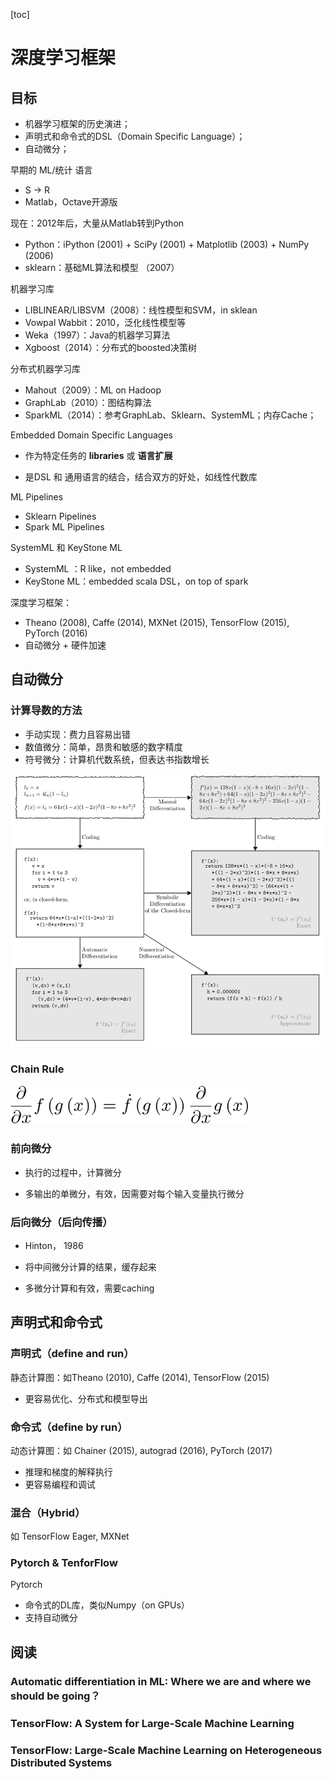 [toc]

# 深度学习框架

## 目标

- 机器学习框架的历史演进；
- 声明式和命令式的DSL（Domain Specific Language）；
- 自动微分；



早期的 ML/统计 语言

- S -> R
- Matlab，Octave开源版



现在：2012年后，大量从Matlab转到Python

- Python：iPython (2001) + SciPy (2001) + Matplotlib (2003) + NumPy (2006)
- sklearn：基础ML算法和模型 （2007）



机器学习库

- LIBLINEAR/LIBSVM（2008）：线性模型和SVM，in sklean
- Vowpal Wabbit：2010，泛化线性模型等
- Weka（1997）：Java的机器学习算法
- Xgboost（2014）：分布式的boosted决策树



分布式机器学习库

- Mahout（2009）：ML on Hadoop
- GraphLab（2010）：图结构算法
- SparkML（2014）：参考GraphLab、Sklearn、SystemML；内存Cache；



Embedded Domain Specific Languages

- 作为特定任务的 **libraries** 或 **语言扩展**

- 是DSL 和 通用语言的结合，结合双方的好处，如线性代数库



ML Pipelines

- Sklearn Pipelines
- Spark ML Pipelines



SystemML 和 KeyStone ML

- SystemML ：R like，not embedded
- KeyStone ML：embedded scala DSL，on top of spark



深度学习框架：

- Theano (2008), Caffe (2014), MXNet (2015), TensorFlow (2015), PyTorch (2016)
- 自动微分 + 硬件加速



## 自动微分

### 计算导数的方法

- 手动实现：费力且容易出错
- 数值微分：简单，昂贵和敏感的数字精度
- 符号微分：计算机代数系统，但表达书指数增长

<img src="pics/auto_diff.png" alt="image-20200814110414081" style="zoom: 80%;" />

### **Chain Rule**

<img src="pics/chain_rule.png" alt="image-20200814111227812" style="zoom:67%;" />

### **前向微分**

- 执行的过程中，计算微分

- 多输出的单微分，有效，因需要对每个输入变量执行微分

### **后向微分（后向传播）**

- Hinton， 1986
- 将中间微分计算的结果，缓存起来

- 多微分计算和有效，需要caching



## 声明式和命令式

### 声明式（define and run）

静态计算图：如Theano (2010), Caffe (2014), TensorFlow (2015)

- 更容易优化、分布式和模型导出



### 命令式（define by run）

动态计算图：如 Chainer (2015), autograd (2016), PyTorch (2017) 

- 推理和梯度的解释执行
- 更容易编程和调试



### 混合（Hybrid）

如 TensorFlow Eager, MXNet



### Pytorch & TenforFlow

Pytorch

- 命令式的DL库，类似Numpy（on GPUs）
- 支持自动微分



## 阅读

### Automatic differentiation in ML: Where we are and where we should be going？



### TensorFlow: A System for Large-Scale Machine Learning



### TensorFlow: Large-Scale Machine Learning on Heterogeneous Distributed Systems